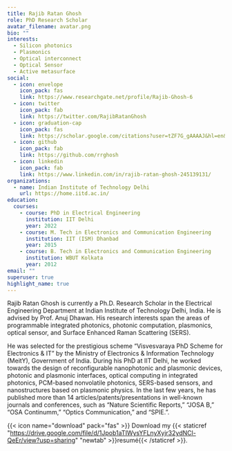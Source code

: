 ```yaml
---
title: Rajib Ratan Ghosh
role: PhD Research Scholar
avatar_filename: avatar.png
bio: ""
interests:
  - Silicon photonics
  - Plasmonics
  - Optical interconnect
  - Optical Sensor
  - Active metasurface
social:
  - icon: envelope
    icon_pack: fas
    link: https://www.researchgate.net/profile/Rajib-Ghosh-6
  - icon: twitter
    icon_pack: fab
    link: https://twitter.com/RajibRatanGhosh
  - icon: graduation-cap
    icon_pack: fas
    link: https://scholar.google.com/citations?user=tZF7G_gAAAAJ&hl=en&oi=ao
  - icon: github
    icon_pack: fab
    link: https://github.com/rrghosh
  - icon: linkedin
    icon_pack: fab
    link: https://www.linkedin.com/in/rajib-ratan-ghosh-245139131/
organizations:
  - name: Indian Institute of Technology Delhi
    url: https://home.iitd.ac.in/
education:
  courses:
    - course: PhD in Electrical Engineering
      institution: IIT Delhi
      year: 2022
    - course: M. Tech in Electronics and Communication Engineering
      institution: IIT (ISM) Dhanbad
      year: 2015
    - course: B. Tech in Electronics and Communication Engineering
      institution: WBUT Kolkata
      year: 2012
email: ""
superuser: true
highlight_name: true
---
```

Rajib Ratan Ghosh is currently a Ph.D. Research Scholar in the Electrical Engineering Department at Indian Institute of Technology Delhi, India. He is advised by Prof. Anuj Dhawan. His research interests span the areas of programmable integrated photonics, photonic computation, plasmonics, optical sensor, and Surface Enhanced Raman Scattering (SERS). 

He was selected for the prestigious scheme “Visvesvaraya PhD Scheme for Electronics & IT” by the Ministry of Electronics & Information Technology (MeitY), Government of India. During his PhD at IIT Delhi, he worked towards the design of reconfigurable nanophotonic and plasmonic devices, photonic and plasmonic interfaces, optical computing in integrated photonics, PCM-based nonvolatile photonics, SERS-based sensors, and nanostructures based on plasmonic physics.  In the last few years, he has published more than 14 articles/patents/presentations in well-known journals and conferences, such as “Nature Scientific Reports,” “JOSA B,” “OSA Continumm,” “Optics Communication,” and “SPIE.”. 

{{< icon name="download" pack="fas" >}} Download my {{< staticref "https://drive.google.com/file/d/1Jpob1aTIWysYFLnyXyjr32ydNCl-QeEr/view?usp=sharing" "newtab" >}}resumé{{< /staticref >}}.